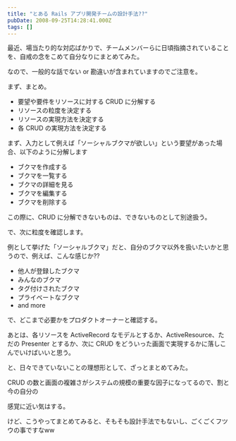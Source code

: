 ```yaml
---
title: "とある Rails アプリ開発チームの設計手法??"
pubDate: 2008-09-25T14:28:41.000Z
tags: []
---
```


最近、場当たり的な対応ばかりで、チームメンバーらに日頃指摘されていることを、自戒の念をこめて自分なりにまとめてみた。

なので、一般的な話でない or 勘違いが含まれていますのでご注意を。

まず、まとめ。

- 要望や要件をリソースに対する CRUD に分解する
- リソースの粒度を決定する
- リソースの実現方法を決定する
- 各 CRUD の実現方法を決定する

まず、入力として例えば「ソーシャルブクマが欲しい」という要望があった場合、以下のように分解します

- ブクマを作成する
- ブクマを一覧する
- ブクマの詳細を見る
- ブクマを編集する
- ブクマを削除する

この際に、CRUD に分解できないものは、できないものとして別途扱う。

で、次に粒度を確認します。

例として挙げた「ソーシャルブクマ」だと、自分のブクマ以外を扱いたいかと思うので、例えば、こんな感じか??

- 他人が登録したブクマ
- みんなのブクマ
- タグ付けされたブクマ
- プライベートなブクマ
- and more

で、どこまで必要かをプロダクトオーナーと確認する。

あとは、各リソースを ActiveRecord なモデルとするか、ActiveResource、ただの Presenter とするか、次に CRUD をどういった画面で実現するかに落しこんでいけばいいと思う。

と、日々できていないことの理想形として、ざっとまとめてみた。

CRUD の数と画面の複雑さがシステムの規模の重要な因子になってるので、割と今の自分の

感覚に近い気はする。

けど、こうやってまとめてみると、そもそも設計手法でもないし、ごくごくフツウの事ですなww